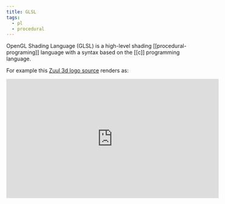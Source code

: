 ```yaml
---
title: GLSL
tags:
  - pl
  - procedural
---
```


OpenGL Shading Language (GLSL) is a high-level shading [[procedural-programing]] language with a syntax based on the [[c]] programming language.

For example this [Zuul 3d logo source](https://opendev.org/zuul/zuul-website-media/src/commit/65e841766116a46c352023271f836faa9ca78950/tools/) renders as:

<iframe width="560" height="315" src="https://www.youtube.com/embed/fxP3VbAP-X8" frameborder="0" allow="accelerometer; autoplay; clipboard-write; encrypted-media; gyroscope; picture-in-picture" allowfullscreen></iframe>

